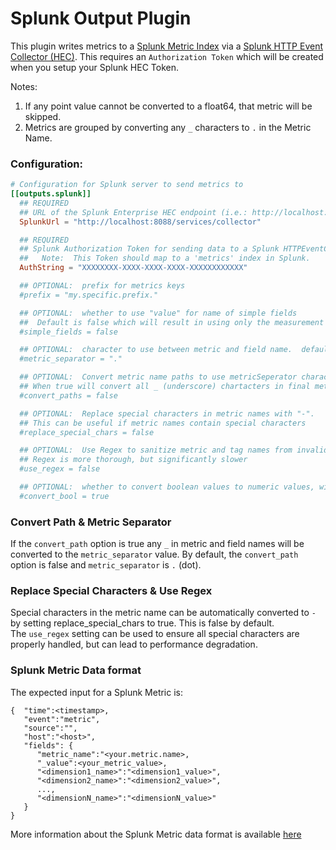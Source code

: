 # Splunk Output Plugin

This plugin writes metrics to a [Splunk Metric Index](https://docs.splunk.com/Documentation/Splunk/latest/Indexer/Setupmultipleindexes#Create_metrics_indexes) via a [Splunk HTTP Event Collector (HEC)](http://docs.splunk.com/Documentation/Splunk/latest/Data/UsetheHTTPEventCollector).  This requires an `Authorization Token` which will be created when you setup your Splunk HEC Token.

Notes:
1. If any point value cannot be converted to a float64, that metric will be skipped.
2. Metrics are grouped by converting any `_` characters to `.` in the Metric Name.



### Configuration:

```toml
# Configuration for Splunk server to send metrics to
[[outputs.splunk]]
  ## REQUIRED
  ## URL of the Splunk Enterprise HEC endpoint (i.e.: http://localhost:8088/services/collector)
  SplunkUrl = "http://localhost:8088/services/collector"

  ## REQUIRED
  ## Splunk Authorization Token for sending data to a Splunk HTTPEventCollector (HEC).
  ##   Note:  This Token should map to a 'metrics' index in Splunk.  
  AuthString = "XXXXXXXX-XXXX-XXXX-XXXX-XXXXXXXXXXXX"

  ## OPTIONAL:  prefix for metrics keys
  #prefix = "my.specific.prefix."

  ## OPTIONAL:  whether to use "value" for name of simple fields
  ##  Default is false which will result in using only the measurement name as the metric name, not "value"
  #simple_fields = false

  ## OPTIONAL:  character to use between metric and field name.  defaults to . (dot)
  #metric_separator = "."

  ## OPTIONAL:  Convert metric name paths to use metricSeperator character
  ## When true will convert all _ (underscore) chartacters in final metric name
  #convert_paths = false

  ## OPTIONAL:  Replace special characters in metric names with "-".  
  ## This can be useful if metric names contain special characters  
  #replace_special_chars = false

  ## OPTIONAL:  Use Regex to sanitize metric and tag names from invalid characters
  ## Regex is more thorough, but significantly slower
  #use_regex = false

  ## OPTIONAL:  whether to convert boolean values to numeric values, with false -> 0.0 and true -> 1.0.  default true
  #convert_bool = true
```


### Convert Path & Metric Separator
If the `convert_path` option is true any `_` in metric and field names will be converted to the `metric_separator` value. 
By default, the `convert_path` option is false and `metric_separator` is `.` (dot). 


### Replace Special Characters & Use Regex
Special characters in the metric name can be automatically converted to `-` by setting replace_special_chars to true.  This is false by default.  
The `use_regex` setting can be used to ensure all special characters are properly handled, but can lead to performance degradation.



### Splunk Metric Data format
The expected input for a Splunk Metric is:
```
{  "time":<timestamp>,
   "event":"metric",
   "source":"",
   "host":"<host>",
   "fields": {
      "metric_name":"<your.metric.name>,
      "_value":<your_metric_value>,
      "<dimension1_name>":"<dimension1_value>",
      "<dimension2_name>":"<dimension2_value>",
      ...,
      "<dimensionN_name>":"<dimensionN_value>"
   }
}
```
More information about the Splunk Metric data format is available [here](https://docs.splunk.com/Documentation/Splunk/latest/Metrics/Overview)

